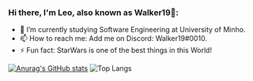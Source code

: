 ### Hi there, I'm Leo, also known as Walker19👋:
- 🔭 I’m currently studying Software Engineering at University of Minho.
- 📫 How to reach me: Add me on Discord: Walker19#0010.
- ⚡ Fun fact: StarWars is one of the best things in this World!


[![Anurag's GitHub stats](https://github-readme-stats.vercel.app/api?username=Leonardo1924&show_icons=true&theme=gruvbox)](https://github.com/anuraghazra/github-readme-stats) ![Top Langs](https://github-readme-stats.vercel.app/api/top-langs/?username=Leonardo1924&layout=compact&theme=gruvbox)

